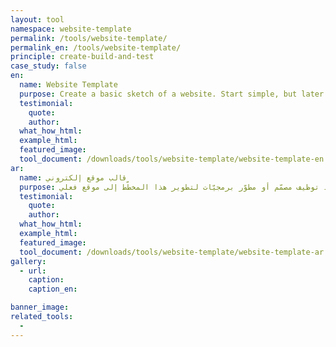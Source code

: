 ```yaml
---
layout: tool
namespace: website-template
permalink: /tools/website-template/
permalink_en: /tools/website-template/
principle: create-build-and-test
case_study: false
en:
  name: Website Template
  purpose: Create a basic sketch of a website. Start simple, but later on you could involve a designer or developer to develop it into an actual site.
  testimonial:
    quote:
    author:
  what_how_html:
  example_html:
  featured_image:
  tool_document: /downloads/tools/website-template/website-template-en.pdf
ar:
  name: قالب موقع إلكتروني
  purpose: أنشئ مخطّطًا أساسيًّا لموقع إلكتروني. ابدأ بشكل مبسّط، ولكن يمكنك فيما بعد توظيف مصمّم أو مطوّر برمجيّات لتطوير هذا المخطّط إلى موقع فعلي.
  testimonial:
    quote:
    author:
  what_how_html:
  example_html:
  featured_image:
  tool_document: /downloads/tools/website-template/website-template-ar.pdf
gallery:
  - url:
    caption:
    caption_en:

banner_image:
related_tools:
  -
---
```

